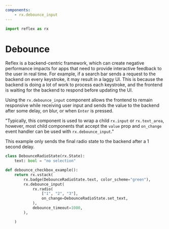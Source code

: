 ```yaml
---
components:
    - rx.debounce_input
---
```


```python exec
import reflex as rx
```

# Debounce

Reflex is a backend-centric framework, which can create negative performance impacts for apps that need to provide interactive feedback to the user in real time. For example, if a search bar sends a request to the backend on every keystroke, it may result in a laggy UI. This is because the backend is doing a lot of work to process each keystroke, and the frontend is waiting for the backend to respond before updating the UI.

Using the `rx.debounce_input`  component allows the frontend to remain responsive while receiving user input and sends the value to the backend after some delay, on blur, or when `Enter` is pressed.

"Typically, this component is used to wrap a child `rx.input` or `rx.text_area`, however, most child components that accept the `value` prop and `on_change` event handler can be used with `rx.debounce_input`."

This example only sends the final radio state to the backend after a 1 second delay.

```python demo exec
class DebounceRadioState(rx.State):
    text: bool = "no selection"

def debounce_checkbox_example():
    return rx.vstack(
        rx.badge(DebounceRadioState.text, color_scheme="green"),
        rx.debounce_input(
            rx.radio(
                ["1", "2", "3"],
                on_change=DebounceRadioState.set_text,
            ),
            debounce_timeout=1000,
        ),

    )
```
